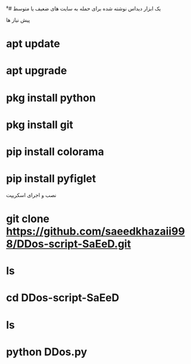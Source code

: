 ⁸# یک ابزار دیداس نوشته شده برای حمله به سایت های ضعیف یا متوسط 

پیش نیاز ها
# apt update 
# apt upgrade 
# pkg install python 
# pkg install git 
# pip install colorama 
# pip install pyfiglet

نصب و اجرای اسکريپت 
# git clone https://github.com/saeedkhazaii998/DDos-script-SaEeD.git

# ls

# cd DDos-script-SaEeD 

# ls

# python DDos.py
